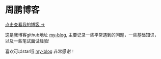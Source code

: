 # 周鹏博客

[点击查看我的博客 &rarr;](http://ttypzhoupeng.github.io/my-blog)

这是我博客github地址 [my-blog](https://github.com/ttypZhoupeng/my-blog), 主要记录一些平常遇到的问题，一些基础知识，以及一些笔试面试经验!

喜欢可以star哦 [my-blog](https://github.com/ttypZhoupeng/my-blog) 非常感谢！